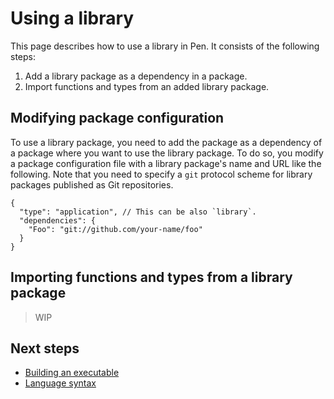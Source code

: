 # Using a library

This page describes how to use a library in Pen. It consists of the following steps:

1. Add a library package as a dependency in a package.
1. Import functions and types from an added library package.

## Modifying package configuration

To use a library package, you need to add the package as a dependency of a package where you want to use the library package. To do so, you modify a package configuration file with a library package's name and URL like the following. Note that you need to specify a `git` protocol scheme for library packages published as Git repositories.

```jsonc
{
  "type": "application", // This can be also `library`.
  "dependencies": {
    "Foo": "git://github.com/your-name/foo"
  }
}
```

## Importing functions and types from a library package

> WIP

## Next steps

- [Building an executable](building-an-executable.md)
- [Language syntax](/references/language/syntax.md)

